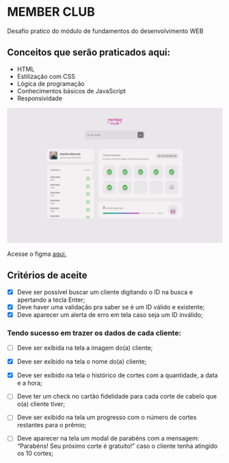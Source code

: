 # MEMBER CLUB

Desafio pratico do módulo de fundamentos do desenvolvimento WEB

## Conceitos que serão praticados aqui:
- HTML
- Estilização com CSS
- Lógica de programação
- Conhecimentos básicos de JavaScript
- Responsividade


<img src="./docs/project-banner.png" alt="Descrição da imagem" />

Acesse o figma [aqui.](https://www.figma.com/design/3ooLHBlY4RTv1XEluv4XXE/Cart%C3%A3o-fidelidade--Community---Copy-?node-id=3-376&p=f&t=1xcVuwt470Dtl5sv-0)

## Critérios de aceite

- [x] Deve ser possível buscar um cliente digitando o ID na busca e apertando a tecla Enter;
- [x] Deve haver uma validação pra saber se é um ID válido e existente;
- [x] Deve aparecer um alerta de erro em tela caso seja um ID inválido;

### Tendo sucesso em trazer os dados de cada cliente:

- [ ] Deve ser exibida na tela a imagem do(a) cliente;
- [x] Deve ser exibido na tela o nome do(a) cliente;
- [x] Deve ser exibido na tela o histórico de cortes com a quantidade, a data e a hora;
- [ ] Deve ter um check no cartão fidelidade para cada corte de cabelo que o(a) cliente tiver;
- [ ] Deve ser exibido na tela um progresso com o número de cortes restantes para o prêmio;
- [ ] Deve aparecer na tela um modal de parabéns com a mensagem: “Parabéns! Seu próximo corte é gratuito!” caso o cliente tenha atingido os 10 cortes;

